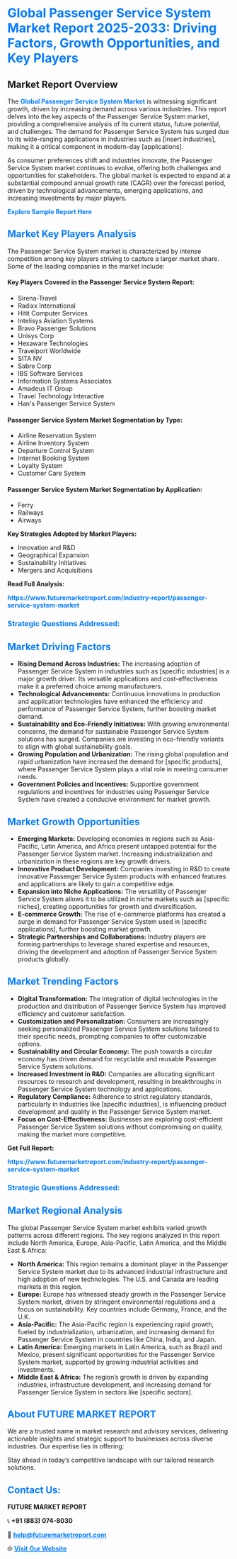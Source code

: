 <h1 style="color: #007BFF;">Global Passenger Service System Market Report 2025-2033: Driving Factors, Growth Opportunities, and Key Players</h1>

<section id="overview">
<h2>Market Report Overview</h2>
<p>The <a href="https://www.futuremarketreport.com/industry-report/passenger-service-system-market" style="color: #007BFF; text-decoration: none;"><strong>Global Passenger Service System Market</strong></a> is witnessing significant growth, driven by increasing demand across various industries. This report delves into the key aspects of the Passenger Service System market, providing a comprehensive analysis of its current status, future potential, and challenges. The demand for Passenger Service System has surged due to its wide-ranging applications in industries such as [insert industries], making it a critical component in modern-day [applications].</p>
<p>As consumer preferences shift and industries innovate, the Passenger Service System market continues to evolve, offering both challenges and opportunities for stakeholders. The global market is expected to expand at a substantial compound annual growth rate (CAGR) over the forecast period, driven by technological advancements, emerging applications, and increasing investments by major players.</p>
</section>

<section id="overview">
<p><a href="https://www.futuremarketreport.com/request-sample/reportId=63811" style="color: #007BFF; text-decoration: none;"><strong>Explore Sample Report Here</strong></a></p>
</section>

<section id="key-players">
<h2 style="color: #007BFF;">Market Key Players Analysis</h2>
<p>The Passenger Service System market is characterized by intense competition among key players striving to capture a larger market share. Some of the leading companies in the market include:</p>
<h4>Key Players Covered in the Passenger Service System Report:</h4>
<ul><li>Sirena-Travel</li><li>Radixx International</li><li>Hitit Computer Services</li><li>Intelisys Aviation Systems</li><li>Bravo Passenger Solutions</li><li>Unisys Corp</li><li>Hexaware Technologies</li><li>Travelport Worldwide</li><li>SITA NV</li><li>Sabre Corp</li><li>IBS Software Services</li><li>Information Systems Associates</li><li>Amadeus IT Group</li><li>Travel Technology Interactive</li><li>Han&#039;s Passenger Service System</li></ul>
<h4>Passenger Service System Market Segmentation by Type:</h4>
<ul><li>Airline Reservation System</li><li>Airline Inventory System</li><li>Departure Control System</li><li>Internet Booking System</li><li>Loyalty System</li><li>Customer Care System</li></ul>

<h4>Passenger Service System Market Segmentation by Application:</h4>
<ul><li>Ferry</li><li>Railways</li><li>Airways</li></ul>
<p><strong>Key Strategies Adopted by Market Players:</strong></p>
<ul>
<li>Innovation and R&D</li>
<li>Geographical Expansion</li>
<li>Sustainability Initiatives</li>
<li>Mergers and Acquisitions</li>
</ul>
</section>

<section>
<p><strong>Read Full Analysis: </strong></p><a href="https://www.futuremarketreport.com/industry-report/passenger-service-system-market" style="color: #007BFF; text-decoration: none;"><strong>https://www.futuremarketreport.com/industry-report/passenger-service-system-market</strong></a>
<h3 style="color: #007BFF;">Strategic Questions Addressed:</h3>
</section>

<section id="driving-factors">
<h2 style="color: #007BFF;">Market Driving Factors</h2>
<ul>
<li><strong>Rising Demand Across Industries:</strong> The increasing adoption of Passenger Service System in industries such as [specific industries] is a major growth driver. Its versatile applications and cost-effectiveness make it a preferred choice among manufacturers.</li>
<li><strong>Technological Advancements:</strong> Continuous innovations in production and application technologies have enhanced the efficiency and performance of Passenger Service System, further boosting market demand.</li>
<li><strong>Sustainability and Eco-Friendly Initiatives:</strong> With growing environmental concerns, the demand for sustainable Passenger Service System solutions has surged. Companies are investing in eco-friendly variants to align with global sustainability goals.</li>
<li><strong>Growing Population and Urbanization:</strong> The rising global population and rapid urbanization have increased the demand for [specific products], where Passenger Service System plays a vital role in meeting consumer needs.</li>
<li><strong>Government Policies and Incentives:</strong> Supportive government regulations and incentives for industries using Passenger Service System have created a conducive environment for market growth.</li>
</ul>
</section>

<section id="growth-opportunities">
<h2 style="color: #007BFF;">Market Growth Opportunities</h2>
<ul>
<li><strong>Emerging Markets:</strong> Developing economies in regions such as Asia-Pacific, Latin America, and Africa present untapped potential for the Passenger Service System market. Increasing industrialization and urbanization in these regions are key growth drivers.</li>
<li><strong>Innovative Product Development:</strong> Companies investing in R&D to create innovative Passenger Service System products with enhanced features and applications are likely to gain a competitive edge.</li>
<li><strong>Expansion into Niche Applications:</strong> The versatility of Passenger Service System allows it to be utilized in niche markets such as [specific niches], creating opportunities for growth and diversification.</li>
<li><strong>E-commerce Growth:</strong> The rise of e-commerce platforms has created a surge in demand for Passenger Service System used in [specific applications], further boosting market growth.</li>
<li><strong>Strategic Partnerships and Collaborations:</strong> Industry players are forming partnerships to leverage shared expertise and resources, driving the development and adoption of Passenger Service System products globally.</li>
</ul>
</section>

<section id="trending-factors">
<h2 style="color: #007BFF;">Market Trending Factors</h2>
<ul>
<li><strong>Digital Transformation:</strong> The integration of digital technologies in the production and distribution of Passenger Service System has improved efficiency and customer satisfaction.</li>
<li><strong>Customization and Personalization:</strong> Consumers are increasingly seeking personalized Passenger Service System solutions tailored to their specific needs, prompting companies to offer customizable options.</li>
<li><strong>Sustainability and Circular Economy:</strong> The push towards a circular economy has driven demand for recyclable and reusable Passenger Service System solutions.</li>
<li><strong>Increased Investment in R&D:</strong> Companies are allocating significant resources to research and development, resulting in breakthroughs in Passenger Service System technology and applications.</li>
<li><strong>Regulatory Compliance:</strong> Adherence to strict regulatory standards, particularly in industries like [specific industries], is influencing product development and quality in the Passenger Service System market.</li>
<li><strong>Focus on Cost-Effectiveness:</strong> Businesses are exploring cost-efficient Passenger Service System solutions without compromising on quality, making the market more competitive.</li>
</ul>
</section>

<section>
<p><strong>Get Full Report: </strong></p><a href="https://www.futuremarketreport.com/industry-report/passenger-service-system-market" style="color: #007BFF; text-decoration: none;"><strong>https://www.futuremarketreport.com/industry-report/passenger-service-system-market</strong></a>
<h3 style="color: #007BFF;">Strategic Questions Addressed:</h3>
</section>


<section id="regional-analysis">
<h2 style="color: #007BFF;">Market Regional Analysis</h2>
<p>The global Passenger Service System market exhibits varied growth patterns across different regions. The key regions analyzed in this report include North America, Europe, Asia-Pacific, Latin America, and the Middle East & Africa:</p>
<ul>
<li><strong>North America:</strong> This region remains a dominant player in the Passenger Service System market due to its advanced industrial infrastructure and high adoption of new technologies. The U.S. and Canada are leading markets in this region.</li>
<li><strong>Europe:</strong> Europe has witnessed steady growth in the Passenger Service System market, driven by stringent environmental regulations and a focus on sustainability. Key countries include Germany, France, and the U.K.</li>
<li><strong>Asia-Pacific:</strong> The Asia-Pacific region is experiencing rapid growth, fueled by industrialization, urbanization, and increasing demand for Passenger Service System in countries like China, India, and Japan.</li>
<li><strong>Latin America:</strong> Emerging markets in Latin America, such as Brazil and Mexico, present significant opportunities for the Passenger Service System market, supported by growing industrial activities and investments.</li>
<li><strong>Middle East & Africa:</strong> The region’s growth is driven by expanding industries, infrastructure development, and increasing demand for Passenger Service System in sectors like [specific sectors].</li>
</ul>
</section>

<footer>
<h2 style="color: #007BFF;">About FUTURE MARKET REPORT</h2>
<p>We are a trusted name in market research and advisory services, delivering actionable insights and strategic support to businesses across diverse industries. Our expertise lies in offering:</p>

<p>Stay ahead in today’s competitive landscape with our tailored research solutions.</p>

<h2 style="color: #007BFF;">Contact Us:</h2>
<p><strong>FUTURE MARKET REPORT</strong></p>
<p>📞 <strong>+91 (883) 074-8030</strong></p>
<p>📧 <strong><a href="mailto:help@futuremarketreport.com" style="color: #007BFF;">help@futuremarketreport.com</a></strong></p>
<p>🌐 <strong><a href="https://www.futuremarketreport.com/" style="color: #007BFF;">Visit Our Website</a></strong></p>
</footer>